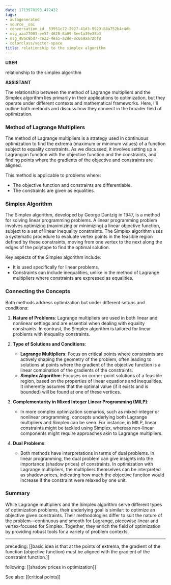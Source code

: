 ```yaml
---
date: 1713978193.472432
tags:
- autogenerated
- source__oai
- conversation_id__53951c72-2927-41d3-9929-88a752b4c4db
- msg_aaa27003-ee57-4628-8a89-8ee1a39e35b3
- msg_48ac9bd7-c623-4ea5-a2de-8c6a9aa72bf8
- colorclass/vector-space
title: relationship to the simplex algorithm
---
```


**USER**

relationship to the simplex algorithm


**ASSISTANT**

The relationship between the method of Lagrange multipliers and the Simplex algorithm lies primarily in their applications to optimization, but they operate under different contexts and mathematical frameworks. Here, I'll outline both methods and discuss how they connect in the broader field of optimization.

### Method of Lagrange Multipliers
The method of Lagrange multipliers is a strategy used in continuous optimization to find the extrema (maximum or minimum values) of a function subject to equality constraints. As we discussed, it involves setting up a Lagrangian function with the objective function and the constraints, and finding points where the gradients of the objective and constraints are aligned.

This method is applicable to problems where:
- The objective function and constraints are differentiable.
- The constraints are given as equalities.

### Simplex Algorithm
The Simplex algorithm, developed by George Dantzig in 1947, is a method for solving linear programming problems. A linear programming problem involves optimizing (maximizing or minimizing) a linear objective function, subject to a set of linear inequality constraints. The Simplex algorithm uses a systematic procedure to evaluate vertex points in the feasible region defined by these constraints, moving from one vertex to the next along the edges of the polytope to find the optimal solution.

Key aspects of the Simplex algorithm include:
- It is used specifically for linear problems.
- Constraints can include inequalities, unlike in the method of Lagrange multipliers where constraints are expressed as equalities.

### Connecting the Concepts
Both methods address optimization but under different setups and conditions:
1. **Nature of Problems**: Lagrange multipliers are used in both linear and nonlinear settings and are essential when dealing with equality constraints. In contrast, the Simplex algorithm is tailored for linear problems with inequality constraints.

2. **Type of Solutions and Conditions**:
   - **Lagrange Multipliers**: Focus on critical points where constraints are actively shaping the geometry of the problem, often leading to solutions at points where the gradient of the objective function is a linear combination of the gradients of the constraints.
   - **Simplex Algorithm**: Focuses on corner-point solutions of a feasible region, based on the properties of linear equations and inequalities. It inherently assumes that the optimal value (if it exists and is bounded) will be found at one of these vertices.

3. **Complementarity in Mixed Integer Linear Programming (MILP)**:
   - In more complex optimization scenarios, such as mixed-integer or nonlinear programming, concepts underlying both Lagrange multipliers and Simplex can be seen. For instance, in MILP, linear constraints might be tackled using Simplex, whereas non-linear components might require approaches akin to Lagrange multipliers.

4. **Dual Problems**:
   - Both methods have interpretations in terms of dual problems. In linear programming, the dual problem can give insights into the importance (shadow prices) of constraints. In optimization with Lagrange multipliers, the multipliers themselves can be interpreted as shadow prices, indicating how much the objective function would increase if the constraint were relaxed by one unit.

### Summary
While Lagrange multipliers and the Simplex algorithm serve different types of optimization problems, their underlying goal is similar: to optimize an objective given constraints. Their methodologies differ to suit the nature of the problem—continuous and smooth for Lagrange, piecewise linear and vertex-focused for Simplex. Together, they enrich the field of optimization by providing robust tools for a variety of problem contexts.


---

preceding: [[basic idea is that at the points of extrema, the gradient of the function (objective function) must be aligned with the gradient of the constraint function.]]  


following: [[shadow prices in optimization]]

See also: [[critical points]]